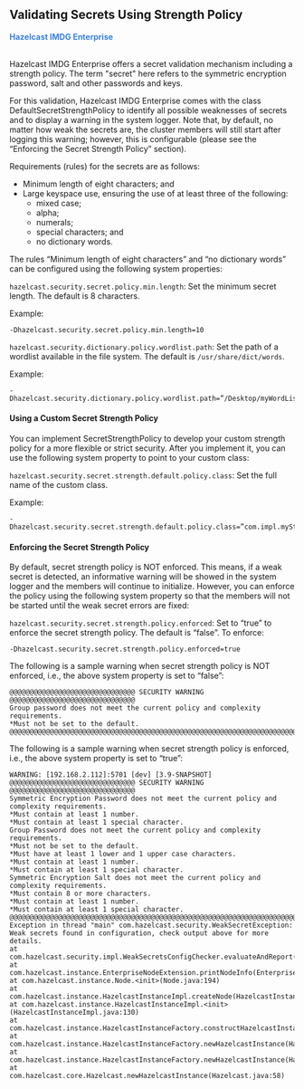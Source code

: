 ## Validating Secrets Using Strength Policy

<font color="#3981DB">**Hazelcast IMDG Enterprise**</font>
<br></br>

Hazelcast IMDG Enterprise offers a secret validation mechanism including a strength policy. The term "secret" here refers to the symmetric encryption password, salt and other passwords and keys.
 
For this validation, Hazelcast IMDG Enterprise comes with the class DefaultSecretStrengthPolicy to identify all possible weaknesses of secrets and to display a warning in the system logger. Note that, by default, no matter how weak the secrets are, the cluster members will still start after logging this warning; however, this is configurable (please see the “Enforcing the Secret Strength Policy” section).
 
Requirements (rules) for the secrets are as follows:

- Minimum length of eight characters; and
- Large keyspace use, ensuring the use of at least three of the following: 
  - mixed case; 
  - alpha;
  - numerals;
  - special characters; and
  - no dictionary words. 
 
The rules “Minimum length of eight characters” and “no dictionary words” can be configured using the following system properties:
 
`hazelcast.security.secret.policy.min.length`: Set the minimum secret length. The default is 8 characters. 

Example: 

```
-Dhazelcast.security.secret.policy.min.length=10
```
 
`hazelcast.security.dictionary.policy.wordlist.path`: Set the path of a wordlist available in the file system. The default is `/usr/share/dict/words`.

Example:

```
-Dhazelcast.security.dictionary.policy.wordlist.path=”/Desktop/myWordList”
```
 
#### Using a Custom Secret Strength Policy

You can implement SecretStrengthPolicy to develop your custom strength policy for a more flexible or strict security. After you implement it, you can use the following system property to point to your custom class:
 
`hazelcast.security.secret.strength.default.policy.class`: Set the full name of the custom class.  
 
Example:

```
-Dhazelcast.security.secret.strength.default.policy.class=”com.impl.myStrengthPolicy”
```
 
#### Enforcing the Secret Strength Policy

By default, secret strength policy is NOT enforced. This means, if a weak secret is detected, an informative warning will be showed in the system logger and the members will continue to initialize. However, you can enforce the policy using the following system property so that the members will not be started until the weak secret errors are fixed:
 
`hazelcast.security.secret.strength.policy.enforced`: Set to “true” to enforce the secret strength policy. The default is “false”. To enforce:
 
```
-Dhazelcast.security.secret.strength.policy.enforced=true
```
 
The following is a sample warning when secret strength policy is NOT enforced, i.e., the above system property is set to “false”:

``` 
@@@@@@@@@@@@@@@@@@@@@@@@@@@@@@@ SECURITY WARNING @@@@@@@@@@@@@@@@@@@@@@@@@@@@@@@
Group password does not meet the current policy and complexity requirements.
*Must not be set to the default.
@@@@@@@@@@@@@@@@@@@@@@@@@@@@@@@@@@@@@@@@@@@@@@@@@@@@@@@@@@@@@@@@@@@@@@@@@@@@@@@@
```

The following is a sample warning when secret strength policy is enforced, i.e., the above system property is set to “true”:
 
```
WARNING: [192.168.2.112]:5701 [dev] [3.9-SNAPSHOT]
@@@@@@@@@@@@@@@@@@@@@@@@@@@@@@@ SECURITY WARNING @@@@@@@@@@@@@@@@@@@@@@@@@@@@@@@
Symmetric Encryption Password does not meet the current policy and complexity requirements.
*Must contain at least 1 number.
*Must contain at least 1 special character.
Group Password does not meet the current policy and complexity requirements.
*Must not be set to the default.
*Must have at least 1 lower and 1 upper case characters.
*Must contain at least 1 number.
*Must contain at least 1 special character.
Symmetric Encryption Salt does not meet the current policy and complexity requirements.
*Must contain 8 or more characters.
*Must contain at least 1 number.
*Must contain at least 1 special character.
@@@@@@@@@@@@@@@@@@@@@@@@@@@@@@@@@@@@@@@@@@@@@@@@@@@@@@@@@@@@@@@@@@@@@@@@@@@@@@@@
Exception in thread "main" com.hazelcast.security.WeakSecretException: Weak secrets found in configuration, check output above for more details.
at com.hazelcast.security.impl.WeakSecretsConfigChecker.evaluateAndReport(WeakSecretsConfigChecker.java:49)
at com.hazelcast.instance.EnterpriseNodeExtension.printNodeInfo(EnterpriseNodeExtension.java:197)
at com.hazelcast.instance.Node.<init>(Node.java:194)
at com.hazelcast.instance.HazelcastInstanceImpl.createNode(HazelcastInstanceImpl.java:163)
at com.hazelcast.instance.HazelcastInstanceImpl.<init>(HazelcastInstanceImpl.java:130)
at com.hazelcast.instance.HazelcastInstanceFactory.constructHazelcastInstance(HazelcastInstanceFactory.java:195)
at com.hazelcast.instance.HazelcastInstanceFactory.newHazelcastInstance(HazelcastInstanceFactory.java:174)
at com.hazelcast.instance.HazelcastInstanceFactory.newHazelcastInstance(HazelcastInstanceFactory.java:124)
at com.hazelcast.core.Hazelcast.newHazelcastInstance(Hazelcast.java:58)
```
